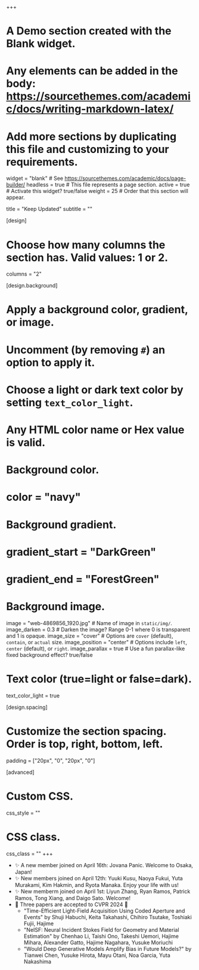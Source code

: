 +++
# A Demo section created with the Blank widget.
# Any elements can be added in the body: https://sourcethemes.com/academic/docs/writing-markdown-latex/
# Add more sections by duplicating this file and customizing to your requirements.

widget = "blank"  # See https://sourcethemes.com/academic/docs/page-builder/
headless = true  # This file represents a page section.
active = true  # Activate this widget? true/false
weight = 25  # Order that this section will appear.

title = "Keep Updated"
subtitle = ""

[design]
  # Choose how many columns the section has. Valid values: 1 or 2.
  columns = "2"

[design.background]
  # Apply a background color, gradient, or image.
  #   Uncomment (by removing `#`) an option to apply it.
  #   Choose a light or dark text color by setting `text_color_light`.
  #   Any HTML color name or Hex value is valid.

  # Background color.
  # color = "navy"
  
  # Background gradient.
  # gradient_start = "DarkGreen"
  # gradient_end = "ForestGreen"
  
  # Background image.
  image = "web-4869856_1920.jpg"  # Name of image in `static/img/`.
  image_darken = 0.3  # Darken the image? Range 0-1 where 0 is transparent and 1 is opaque.
  image_size = "cover"  #  Options are `cover` (default), `contain`, or `actual` size.
  image_position = "center"  # Options include `left`, `center` (default), or `right`.
  image_parallax = true  # Use a fun parallax-like fixed background effect? true/false
  
  # Text color (true=light or false=dark).
  text_color_light = true

[design.spacing]
  # Customize the section spacing. Order is top, right, bottom, left.
  padding = ["20px", "0", "20px", "0"]

[advanced]
 # Custom CSS. 
 css_style = ""
 
 # CSS class.
 css_class = ""
+++

- :sparkles: A new member joined on April 16th: Jovana Panic. Welcome to Osaka, Japan!
- :sparkles: New members joined on April 12th: Yuuki Kusu, Naoya Fukui, Yuta Murakami, Kim Hakmin, and Ryota Manaka. Enjoy your life with us!
- :sparkles: New memberm joined on April 1st: Liyun Zhang, Ryan Ramos, Patrick Ramos, Tong Xiang, and Daigo Sato. Welcome!
- :tada: Three papers are accepted to CVPR 2024 :tada:
  - "Time-Efficient Light-Field Acquisition Using Coded Aperture and Events" by Shuji Habuchi, Keita Takahashi, Chihiro Tsutake, Toshiaki Fujii, Hajime 
  - "NeISF: Neural Incident Stokes Field for Geometry and Material Estimation" by Chenhao Li, Taishi Ono, Takeshi Uemori, Hajime Mihara, Alexander Gatto, Hajime Nagahara, Yusuke Moriuchi
  - "Would Deep Generative Models Amplify Bias in Future Models?" by Tianwei Chen, Yusuke Hirota, Mayu Otani, Noa Garcia, Yuta Nakashima
